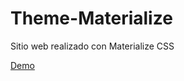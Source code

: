 # Theme-Materialize
Sitio web realizado con Materialize CSS

[Demo](https://dejuata.github.io/Theme-Materialize/index.html)
